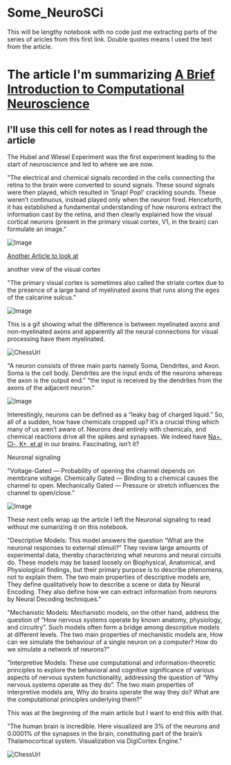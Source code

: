 # Some_NeuroSCi
This will be lengthy notebook with no code just me extracting parts of the series of aricles from this first link. Double quotes means I used the text from the article.

# The article I'm summarizing [A Brief Introduction to Computational Neuroscience](https://towardsdatascience.com/a-brief-introduction-to-computational-neuroscience-part-1-42171791f613)

## I'll use this cell for notes as I read through the article

The Hubel and Wiesel Experiment was the first experiment leading to the start of neuroscience and led to where we are now. 

"The electrical and chemical signals recorded in the cells connecting the retina to the brain were converted to sound signals. These sound signals were then played, which resulted in ‘Snap! Pop!’ crackling sounds. These weren’t continuous, instead played only when the neuron fired. Henceforth, it has established a fundamental understanding of how neurons extract the information cast by the retina, and then clearly explained how the visual cortical neurons (present in the primary visual cortex, V1, in the brain) can formulate an image."

![Image](https://webvision.med.utah.edu/imageswv/capas-cortex.jpg)

[Another Article to look at](https://www.researchgate.net/figure/Primary-visual-cortex-V1-neurons-receive-diverse-inputs-a-A-V1-neuron-can-receive_fig2_235333200)

another view of the visual cortex

"The primary visual cortex is sometimes also called the striate cortex due to the presence of a large band of myelinated axons that runs along the eges of the calcarine sulcus."

![Image](https://www.cns.nyu.edu/~david/courses/perception/lecturenotes/V1/LGN-V1-slides/Slide10.jpg)

This is a gif showing what the difference is between myelinated axons and non-myelinated axons and apparently all the neural connections for visual processing have them myelinated. 

![ChessUrl](https://upload.wikimedia.org/wikipedia/commons/thumb/4/48/Saltatory_Conduction.gif/220px-Saltatory_Conduction.gif)


"A neuron consists of three main parts namely Soma, Dendrites, and Axon. Soma is the cell body. Dendrites are the input ends of the neurons whereas the axon is the output end." "the input is received by the dendrites from the axons of the adjacent neuron."

![Image](https://miro.medium.com/max/770/1*jnx3L4mcwNcWiVwPuTWdDg.jpeg)

Interestingly, neurons can be defined as a “leaky bag of charged liquid.” So, all of a sudden, how have chemicals cropped up? It’s a crucial thing which many of us aren’t aware of. Neurons deal entirely with chemicals, and chemical reactions drive all the spikes and synapses. We indeed have [Na+, Cl-, K+, et al](https://www.frontiersin.org/articles/10.3389/fcell.2019.00058/full) in our brains. Fascinating, isn’t it?


Neuronal signaling

"Voltage-Gated — Probability of opening the channel depends on membrane voltage.
Chemically Gated — Binding to a chemical causes the channel to open.
Mechanically Gated — Pressure or stretch influences the channel to open/close."

![Image](https://miro.medium.com/max/364/1*Fz_0-s82ET0uWsD7QmGpxQ.png)

These next cells wrap up the article I left the Neuronal signaling to read without me sumarizing it on this notebook. 

"Descriptive Models: This model answers the question “What are the neuronal responses to external stimuli?” They review large amounts of experimental data, thereby characterizing what neurons and neural circuits do. These models may be based loosely on Biophysical, Anatomical, and Physiological findings, but their primary purpose is to describe phenomena, not to explain them.
The two main properties of descriptive models are,
They define qualitatively how to describe a scene or data by Neural Encoding.
They also define how we can extract information from neurons by Neural Decoding techniques."

"Mechanistic Models: Mechanistic models, on the other hand, address the question of “How nervous systems operate by known anatomy, physiology, and circuitry”. Such models often form a bridge among descriptive models at different levels.
The two main properties of mechanistic models are,
How can we simulate the behaviour of a single neuron on a computer?
How do we simulate a network of neurons?"

"Interpretive Models: These use computational and information-theoretic principles to explore the behavioral and cognitive significance of various aspects of nervous system functionality, addressing the question of “Why nervous systems operate as they do”.
The two main properties of interpretive models are,
Why do brains operate the way they do?
What are the computational principles underlying them?"

This was at the beginning of the main article but I want to end this with that.

"The human brain is incredible. Here visualized are 3% of the neurons and 0.0001% of the synapses in the brain, constituting part of the brain’s Thalamocortical system. Visualization via DigiCortex Engine."

![ChessUrl](https://miro.medium.com/max/288/1*S4RAgd7YXDvLKZH-N4BEAQ.gif)



```python

```

